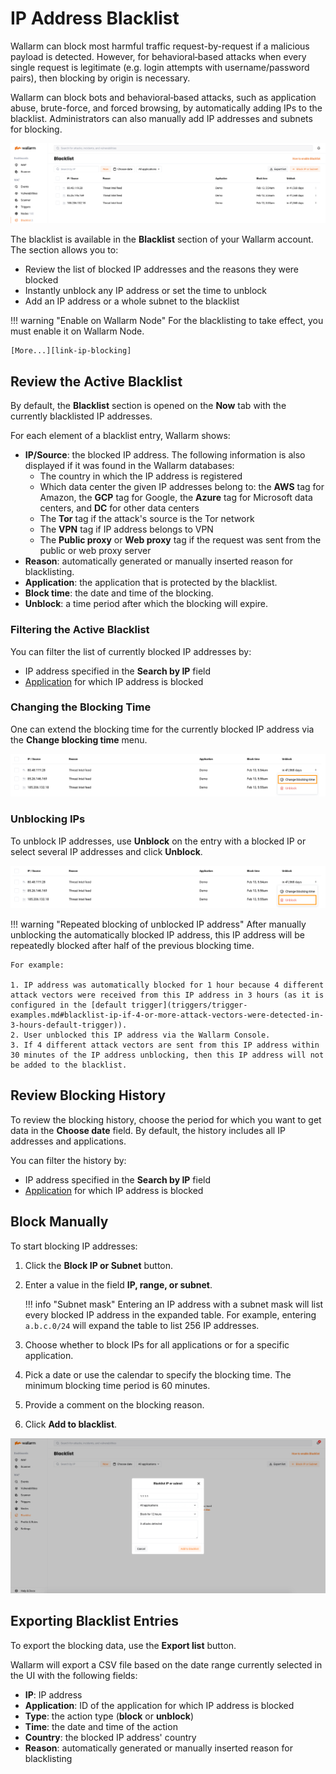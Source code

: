 [link-ip-blocking]:     ../admin-en/configure-ip-blocking-en.md
[doc-apps-link]:        settings/applications.md

[img-blacklist]:        ../images/user-guides/blacklist/blacklist.png
[img-blacklist-add]:        ../images/user-guides/blacklist/ip-blacklisting.png
[img-blacklist-change-time]: ../images/user-guides/blacklist/blacklist-contextual-change-time.png
[img-blacklist-unblock]: ../images/user-guides/blacklist/blacklist-contextual-unblock.png

# IP Address Blacklist

Wallarm can block most harmful traffic request-by-request if a malicious payload is detected. However, for behavioral‑based attacks when every single request is legitimate (e.g. login attempts with username/password pairs), then blocking by origin is necessary.

Wallarm can block bots and behavioral‑based attacks, such as application abuse, brute-force, and forced browsing, by automatically adding IPs to the blacklist. Administrators can also manually add IP addresses and subnets for blocking.

![!Blacklist tab overview][img-blacklist]

The blacklist is available in the **Blacklist** section of your Wallarm account. The section allows you to:

* Review the list of blocked IP addresses and the reasons they were blocked
* Instantly unblock any IP address or set the time to unblock
* Add an IP address or a whole subnet to the blacklist

!!! warning "Enable on Wallarm Node"
    For the blacklisting to take effect, you must enable it on Wallarm Node.
    
    [More...][link-ip-blocking]


## Review the Active Blacklist

By default, the **Blacklist** section is opened on the **Now** tab with the currently blacklisted IP addresses.

For each element of a blacklist entry, Wallarm shows:

* **IP/Source**: the blocked IP address. The following information is also displayed if it was found in the Wallarm databases:
    * The country in which the IP address is registered
    * Which data center the given IP addresses belong to: the **AWS** tag for Amazon, the **GCP** tag for Google, the **Azure** tag for Microsoft data centers, and **DC** for other data centers
    * The **Tor** tag if the attack's source is the Tor network
    * The **VPN** tag if IP address belongs to VPN
    * The **Public proxy** or **Web proxy** tag if the request was sent from the public or web proxy server
* **Reason**: automatically generated or manually inserted reason for blacklisting.
* **Application**: the application that is protected by the blacklist.
* **Block time**: the date and time of the blocking.
* **Unblock**: a time period after which the blocking will expire.

### Filtering the Active Blacklist

You can filter the list of currently blocked IP addresses by:

* IP address specified in the **Search by IP** field
* [Application][doc-apps-link] for which IP address is blocked

### Changing the Blocking Time

One can extend the blocking time for the currently blocked IP address via the **Change blocking time** menu.

![!Change blocking time][img-blacklist-change-time]

### Unblocking IPs

To unblock IP addresses, use **Unblock** on the entry with a blocked IP or select several IP addresses and click **Unblock**.

![!Unblock IP][img-blacklist-unblock]

!!! warning "Repeated blocking of unblocked IP address"
    After manually unblocking the automatically blocked IP address, this IP address will be repeatedly blocked after half of the previous blocking time.

    For example:

    1. IP address was automatically blocked for 1 hour because 4 different attack vectors were received from this IP address in 3 hours (as it is configured in the [default trigger](triggers/trigger-examples.md#blacklist-ip-if-4-or-more-attack-vectors-were-detected-in-3-hours-default-trigger)).
    2. User unblocked this IP address via the Wallarm Console.
    3. If 4 different attack vectors are sent from this IP address within 30 minutes of the IP address unblocking, then this IP address will not be added to the blacklist.

## Review Blocking History

To review the blocking history, choose the period for which you want to get data in the **Choose date** field. By default, the history includes all IP addresses and applications.

You can filter the history by:

* IP address specified in the **Search by IP** field
* [Application][doc-apps-link] for which IP address is blocked

## Block Manually

To start blocking IP addresses:

1. Click the **Block IP or Subnet** button.
2. Enter a value in the field **IP, range, or subnet**.

    !!! info "Subnet mask"
        Entering an IP address with a subnet mask will list every blocked IP address in the expanded table. For example, entering `a.b.c.0/24` will expand the table to list 256 IP addresses.
3. Choose whether to block IPs for all applications or for a specific application.
4. Pick a date or use the calendar to specify the blocking time. The minimum blocking time period is 60 minutes.
5. Provide a comment on the blocking reason.
6. Click **Add to blacklist**.

![!Adding to blacklist][img-blacklist-add]

## Exporting Blacklist Entries

To export the blocking data, use the **Export list** button.

Wallarm will export a CSV file based on the date range currently selected in the UI with the following fields:

* **IP**: IP address
* **Application**: ID of the application for which IP address is blocked
* **Type**: the action type (**block** or **unblock**)
* **Time**: the date and time of the action
* **Country**: the blocked IP address' country
* **Reason**: automatically generated or manually inserted reason for blacklisting

